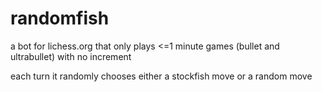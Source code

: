 # randomfish

a bot for lichess.org that only plays <=1 minute games (bullet and ultrabullet) with no increment

each turn it randomly chooses either a stockfish move or a random move